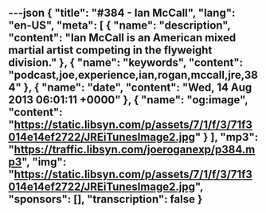 ---json
{
  "title": "#384 - Ian McCall",
  "lang": "en-US",
  "meta": [
    {
      "name": "description",
      "content": "Ian McCall is an American mixed martial artist competing in the flyweight division."
    },
    {
      "name": "keywords",
      "content": "podcast,joe,experience,ian,rogan,mccall,jre,384"
    },
    {
      "name": "date",
      "content": "Wed, 14 Aug 2013 06:01:11 +0000"
    },
    {
      "name": "og:image",
      "content": "https://static.libsyn.com/p/assets/7/1/f/3/71f3014e14ef2722/JREiTunesImage2.jpg"
    }
  ],
  "mp3": "https://traffic.libsyn.com/joeroganexp/p384.mp3",
  "img": "https://static.libsyn.com/p/assets/7/1/f/3/71f3014e14ef2722/JREiTunesImage2.jpg",
  "sponsors": [],
  "transcription": false
}
---
<episode-header />

<timemark seconds="0" />

<transcribe-call-to-action />

<episode-footer />